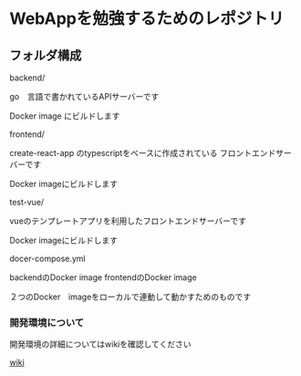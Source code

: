 # WebAppを勉強するためのレポジトリ

## フォルダ構成
backend/

go　言語で書かれているAPIサーバーです

Docker image にビルドします

frontend/

create-react-app のtypescriptをベースに作成されている
フロントエンドサーバーです

Docker imageにビルドします

test-vue/

vueのテンプレートアプリを利用したフロントエンドサーバーです

Docker imageにビルドします

docer-compose.yml

backendのDocker image
frontendのDocker image

２つのDocker　imageをローカルで連動して動かすためのものです

### 開発環境について

開発環境の詳細についてはwikiを確認してください

[wiki](https://github.com/dandk105/webapp_study/wiki)